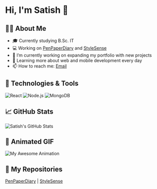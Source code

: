 # Hi, I'm Satish 👋

## 👨‍💻 About Me

- 🎓 Currently studying B.Sc. IT
- 💻 Working on [PenPaperDiary](https://github.com/your-repo/pen-paper-diary) and [StyleSense](https://github.com/your-repo/stylesense)
- 🔭 I’m currently working on expanding my portfolio with new projects
- 🌱 Learning more about web and mobile development every day
- 📫 How to reach me: [Email](mailto:your-email@example.com)

## 🔧 Technologies & Tools

![React](https://img.shields.io/badge/-React-61DAFB?style=flat&logo=react&logoColor=white)
![Node.js](https://img.shields.io/badge/-Node.js-8CC84B?style=flat&logo=node.js&logoColor=white)
![MongoDB](https://img.shields.io/badge/-MongoDB-47A248?style=flat&logo=mongodb&logoColor=white)

## 📈 GitHub Stats

![Satish's GitHub Stats](https://github-readme-stats.vercel.app/api?username=your-username&show_icons=true&hide_title=true&count_private=true&hide=prs)

## 🎥 Animated GIF

![My Awesome Animation](https://media.giphy.com/media/your-gif-link.gif)

## 🌟 My Repositories

[PenPaperDiary](https://github.com/your-repo/pen-paper-diary) | [StyleSense](https://github.com/your-repo/stylesense)
